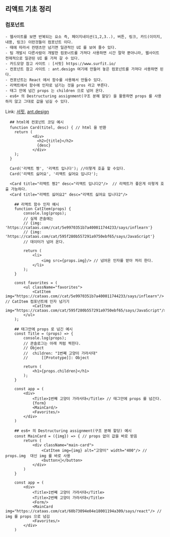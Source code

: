 ## 리액트 기초 정리

### 컴포넌트

    - 웹사이트를 보면 반복되는 요소 즉, 페이지네이션(1,2,3..), 버튼, 링크, 카드(이미지, 내용, 링크) 이런것들이 컴포넌트 이다.
    - 때에 따라서 컨텐츠만 넘기면 일관적인 UI 를 보여 줄수 있다.
    - 팀 개발시 다른사람이 개발한 컴포너트를 가져다 사용하면 시간 절약 뿐아니라, 웹사이트 전제적으로 일관된 UI 를 가져 갈 수 있다.
    - 카드모양 참고 사이트 : [서핏] https://www.surfit.io/
    - 컨포넌트 참고 사이트 : ant.design 여기에 만들어 놓은 컴포넌트를 가져다 사용하면 된다.
    - 컨포넌트는 React 에서 함수를 사용해서 만들수 있다.
    - 리액트에서 함수에 인자로 넘기는 것을 pros 라고 부른다.
    - 태그 안에 넘긴 props 는 children 으로 넘어 온다.
    - es6+ 의 Destructuring assignment(구조 분해 할당) 을 활용하면 props 를 사용하지 않고 그대로 값을 넘길 수 있다.

Link: [서핏][서핏링크], [ant.design][ant링크]

[서핏링크]: https://www.surfit.io/

[ant링크]: https://ant.design/

```
  ## html에 컨포넌트 코딩 예시
  function Card(titel, desc) { // html 을 반환
    return (
            <div>
              <h2>{title}</h2>
              {desc}
            </div>
    );
  }

  Card('리액트 짱', '리액트 입니다'); //이렇게 호출 할 수있다.
  Card('리액트 싫어요', '리액트 싫어요 입니다');

  <Card title="리액트 짱2" desc="리액트 입니다2"/>  // 리액트가 좋은게 이렇게 호출 가능하다.
  <Card title="리액트 싫어요2" desc="리액트 싫어요 입니다2"/>
```

```
    ## 리액트 함수 인자 예시
    function CatItem(props) {
        console.log(props); 
        // 실제 콘솔에는 
        // {img: 'https://cataas.com//cat/5e9970351b7a400011744233/says/inflearn'}
        // {img: 'https://cataas.com/cat/595f280b557291a9750ebf65/says/JavaScript'}
        // 데이터가 넘어 온다.
         
        return (
            <li>
                <img src={props.img}/> // 넘어온 인자를 받아 처리 한다.
            </li>
        );
    }

    const favorites = (
        <ul className="favorites">
            <CatItem img="https://cataas.com//cat/5e9970351b7a400011744233/says/inflearn"/> // CatItem 컴포넌트에 인자 넘기기
            <CatItem img="https://cataas.com/cat/595f280b557291a9750ebf65/says/JavaScript"/>
        </ul>
    );

```

```
    ## 태그안에 props 로 넘긴 예시
    const Title = (props) => {
        console.log(props);
        // 콘솔로그는 아래 처럼 찍힌다.
        // Object
        //  children: "1번째 고양이 가라사대"
        //      [[Prototype]]: Object
        
        return (
            <h1>{props.children}</h1>
        );
    }
    
    const app = (
        <div>
            <Title>1번째 고양이 가라사대</Title> // 태그안에 props 를 넘긴다.
            {form}
            <MainCard/>
            <Favorites/>
        </div>
    )

```

```
    ## es6+ 의 Destructuring assignment(구조 분해 할당) 예시
    const MainCard = ({img}) => { // props 없이 값을 바로 받음
        return (
            <div className="main-card">
                <CatItem img={img} alt="고양이" width="400"/> // props.img  대신 img 를 바로 사용
                <button>🤍</button>
            </div>
        )
    }
    
    const app = (
        <div>
            <Title>1번째 고양이 가라사대</Title>
            <Title>2번째 고양이 가라사대</Title>
            <Form/>
            <MainCard img="https://cataas.com/cat/60b73094e04e18001194a309/says/react"/> // img 를 props 으로 넘김
            <Favorites/>
        </div>
    )
```

